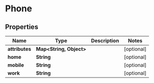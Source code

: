
# Phone

## Properties
Name | Type | Description | Notes
------------ | ------------- | ------------- | -------------
**attributes** | **Map&lt;String, Object&gt;** |  |  [optional]
**home** | **String** |  |  [optional]
**mobile** | **String** |  |  [optional]
**work** | **String** |  |  [optional]



